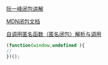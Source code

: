 [阮一峰闭包讲解](http://www.ruanyifeng.com/blog/2009/08/learning_javascript_closures.html)

[MDN闭包文档](https://developer.mozilla.org/zh-CN/docs/Web/JavaScript/Closures)

[自调用匿名函数（匿名闭包）解析与调用](https://www.cnblogs.com/baiyygynui/p/9400511.html)

```js
(function(window,undefined ){
//
})();
```

